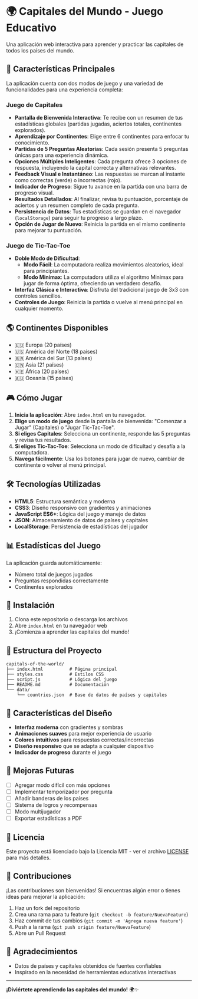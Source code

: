 # 🌍 Capitales del Mundo - Juego Educativo

Una aplicación web interactiva para aprender y practicar las capitales de todos los países del mundo.

## 🎯 Características Principales

La aplicación cuenta con dos modos de juego y una variedad de funcionalidades para una experiencia completa:

### Juego de Capitales

- **Pantalla de Bienvenida Interactiva**: Te recibe con un resumen de tus estadísticas globales (partidas jugadas, aciertos totales, continentes explorados).
- **Aprendizaje por Continentes**: Elige entre 6 continentes para enfocar tu conocimiento.
- **Partidas de 5 Preguntas Aleatorias**: Cada sesión presenta 5 preguntas únicas para una experiencia dinámica.
- **Opciones Múltiples Inteligentes**: Cada pregunta ofrece 3 opciones de respuesta, incluyendo la capital correcta y alternativas relevantes.
- **Feedback Visual e Instantáneo**: Las respuestas se marcan al instante como correctas (verde) o incorrectas (rojo).
- **Indicador de Progreso**: Sigue tu avance en la partida con una barra de progreso visual.
- **Resultados Detallados**: Al finalizar, revisa tu puntuación, porcentaje de aciertos y un resumen completo de cada pregunta.
- **Persistencia de Datos**: Tus estadísticas se guardan en el navegador (`localStorage`) para seguir tu progreso a largo plazo.
- **Opción de Jugar de Nuevo**: Reinicia la partida en el mismo continente para mejorar tu puntuación.

### Juego de Tic-Tac-Toe

- **Doble Modo de Dificultad**:
  - **Modo Fácil**: La computadora realiza movimientos aleatorios, ideal para principiantes.
  - **Modo Minimax**: La computadora utiliza el algoritmo Minimax para jugar de forma óptima, ofreciendo un verdadero desafío.
- **Interfaz Clásica e Interactiva**: Disfruta del tradicional juego de 3x3 con controles sencillos.
- **Controles de Juego**: Reinicia la partida o vuelve al menú principal en cualquier momento.

## 🌎 Continentes Disponibles

- 🇪🇺 Europa (20 países)
- 🇺🇸 América del Norte (18 países)
- 🇧🇷 América del Sur (13 países)
- 🇨🇳 Asia (21 países)
- 🇰🇪 África (20 países)
- 🇦🇺 Oceanía (15 países)

## 🎮 Cómo Jugar

1. **Inicia la aplicación**: Abre `index.html` en tu navegador.
2. **Elige un modo de juego** desde la pantalla de bienvenida: "Comenzar a Jugar" (Capitales) o "Jugar Tic-Tac-Toe".
3. **Si eliges Capitales**: Selecciona un continente, responde las 5 preguntas y revisa tus resultados.
4. **Si eliges Tic-Tac-Toe**: Selecciona un modo de dificultad y desafía a la computadora.
5. **Navega fácilmente**: Usa los botones para jugar de nuevo, cambiar de continente o volver al menú principal.

## 🛠️ Tecnologías Utilizadas

- **HTML5**: Estructura semántica y moderna
- **CSS3**: Diseño responsivo con gradientes y animaciones
- **JavaScript ES6+**: Lógica del juego y manejo de datos
- **JSON**: Almacenamiento de datos de países y capitales
- **LocalStorage**: Persistencia de estadísticas del jugador

## 📊 Estadísticas del Juego

La aplicación guarda automáticamente:

- Número total de juegos jugados
- Preguntas respondidas correctamente
- Continentes explorados

## 🚀 Instalación

1. Clona este repositorio o descarga los archivos
2. Abre `index.html` en tu navegador web
3. ¡Comienza a aprender las capitales del mundo!

## 📁 Estructura del Proyecto

```text
capitals-of-the-world/
├── index.html          # Página principal
├── styles.css          # Estilos CSS
├── script.js           # Lógica del juego
├── README.md           # Documentación
└── data/
    └── countries.json  # Base de datos de países y capitales
```

## 🎨 Características del Diseño

- **Interfaz moderna** con gradientes y sombras
- **Animaciones suaves** para mejor experiencia de usuario
- **Colores intuitivos** para respuestas correctas/incorrectas
- **Diseño responsivo** que se adapta a cualquier dispositivo
- **Indicador de progreso** durante el juego

## 🔧 Mejoras Futuras

- [ ] Agregar modo difícil con más opciones
- [ ] Implementar temporizador por pregunta
- [ ] Añadir banderas de los países
- [ ] Sistema de logros y recompensas
- [ ] Modo multijugador
- [ ] Exportar estadísticas a PDF

## 📄 Licencia

Este proyecto está licenciado bajo la Licencia MIT - ver el archivo [LICENSE](LICENSE) para más detalles.

## 👥 Contribuciones

¡Las contribuciones son bienvenidas! Si encuentras algún error o tienes ideas para mejorar la aplicación:

1. Haz un fork del repositorio
2. Crea una rama para tu feature (`git checkout -b feature/NuevaFeature`)
3. Haz commit de tus cambios (`git commit -m 'Agrega nueva feature'`)
4. Push a la rama (`git push origin feature/NuevaFeature`)
5. Abre un Pull Request

## 🙏 Agradecimientos

- Datos de países y capitales obtenidos de fuentes confiables
- Inspirado en la necesidad de herramientas educativas interactivas

---

**¡Diviértete aprendiendo las capitales del mundo!** 🌍✨
